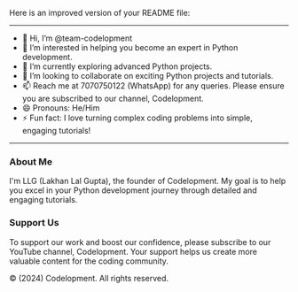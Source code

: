 Here is an improved version of your README file:

---

- 👋 Hi, I’m @team-codelopment
- 👀 I’m interested in helping you become an expert in Python development.
- 🌱 I’m currently exploring advanced Python projects.
- 💞️ I’m looking to collaborate on exciting Python projects and tutorials.
- 📫 Reach me at 7070750122 (WhatsApp) for any queries. Please ensure you are subscribed to our channel, Codelopment.
- 😄 Pronouns: He/Him
- ⚡ Fun fact: I love turning complex coding problems into simple, engaging tutorials!

---

### About Me

I'm LLG (Lakhan Lal Gupta), the founder of Codelopment. My goal is to help you excel in your Python development journey through detailed and engaging tutorials.

### Support Us

To support our work and boost our confidence, please subscribe to our YouTube channel, Codelopment. Your support helps us create more valuable content for the coding community.

<!---
team-codelopment/team-codelopment is a ✨ special ✨ repository because its `README.md` (this file) appears on your GitHub profile.
You can click the Preview link to take a look at your changes.
--->

©️ (2024) Codelopment. All rights reserved.
